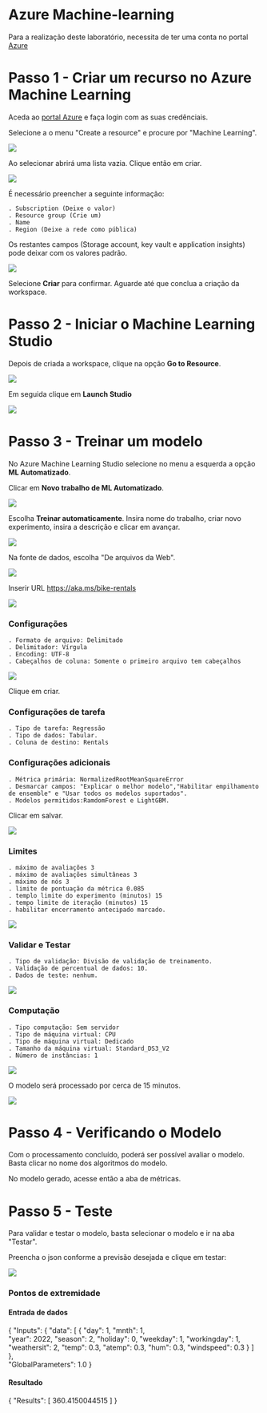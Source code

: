 
# Azure Machine-learning

Para a realização deste laboratório, necessita de ter uma conta no portal [Azure](https://www.azure.microsoft.com)

# Passo 1 - Criar um recurso no Azure Machine Learning

Aceda ao [portal Azure](https://portal.azure.com) e faça login com as suas credênciais.

Selecione a o menu "Create a resource" e procure por "Machine Learning".

![](https://github.com/vicalmeida/MLearnAI900Lab1/blob/main/img1.png)

Ao selecionar abrirá uma lista vazia. Clique então em criar.

![](https://github.com/vicalmeida/MLearnAI900Lab1/blob/main/img2.png)

É necessário preencher a seguinte informação:

	. Subscription (Deixe o valor)
	. Resource group (Crie um)
	. Name 
	. Region (Deixe a rede como pública)
	
Os restantes campos (Storage account, key vault e application insights) pode deixar com os valores padrão.

![](https://github.com/vicalmeida/MLearnAI900Lab1/blob/main/img3.png)

Selecione **Criar** para confirmar. Aguarde até que conclua a criação da workspace.

# Passo 2 - Iniciar o Machine Learning Studio

Depois de criada a workspace, clique na opção **Go to Resource**.

![](https://github.com/vicalmeida/MLearnAI900Lab1/blob/main/img4.png)

Em seguida clique em **Launch Studio**

![](https://github.com/vicalmeida/MLearnAI900Lab1/blob/main/img5.png)

# Passo 3 - Treinar um modelo

No Azure Machine Learning Studio selecione no menu a esquerda a opção **ML Automatizado**.

Clicar em **Novo trabalho de ML Automatizado**.

![](https://github.com/vicalmeida/MLearnAI900Lab1/blob/main/img6.png)

Escolha **Treinar automaticamente**. Insira nome do trabalho, criar novo experimento, insira a descrição e clicar em avançar.

![](https://github.com/vicalmeida/MLearnAI900Lab1/blob/main/img7.png)

Na fonte de dados, escolha "De arquivos da Web".

![](https://github.com/vicalmeida/MLearnAI900Lab1/blob/main/img9.png)


Inserir URL https://aka.ms/bike-rentals

![](https://github.com/vicalmeida/MLearnAI900Lab1/blob/main/img10.png)


### Configurações 

    . Formato de arquivo: Delimitado
    . Delimitador: Vírgula
    . Encoding: UTF-8 
    . Cabeçalhos de coluna: Somente o primeiro arquivo tem cabeçalhos

![](https://github.com/vicalmeida/MLearnAI900Lab1/blob/main/img11.png)

Clique em criar.

### Configurações de tarefa

    . Tipo de tarefa: Regressão
    . Tipo de dados: Tabular.
    . Coluna de destino: Rentals

### Configurações adicionais

    . Métrica primária: NormalizedRootMeanSquareError
    . Desmarcar campos: "Explicar o melhor modelo","Habilitar empilhamento de ensemble" e "Usar todos os modelos suportados".
    . Modelos permitidos:RamdomForest e LightGBM. 

Clicar em salvar.

![](https://github.com/vicalmeida/MLearnAI900Lab1/blob/main/img15.png)


### Limites

    . máximo de avaliações 3
    . máximo de avaliações simultâneas 3
    . máximo de nós 3
    . limite de pontuação da métrica 0.085
    . templo limite do experimento (minutos) 15
    . tempo limite de iteração (minutos) 15 
    . habilitar encerramento antecipado marcado.

![](https://github.com/vicalmeida/MLearnAI900Lab1/blob/main/img16.png)

### Validar e Testar

    . Tipo de validação: Divisão de validação de treinamento. 
    . Validação de percentual de dados: 10.
    . Dados de teste: nenhum.

![](https://github.com/vicalmeida/MLearnAI900Lab1/blob/main/img17.png)

### Computação

    . Tipo computação: Sem servidor
    . Tipo de máquina virtual: CPU
    . Tipo de máquina virtual: Dedicado
    . Tamanho da máquina virtual: Standard_DS3_V2 
    . Número de instâncias: 1

![](https://github.com/vicalmeida/MLearnAI900Lab1/blob/main/img18.png)

O modelo será processado por cerca de 15 minutos.

![](https://github.com/vicalmeida/MLearnAI900Lab1/blob/main/img19.png)

# Passo 4 - Verificando o Modelo

Com o processamento concluído, poderá ser possível avaliar o modelo. Basta clicar no nome dos algoritmos do modelo.

No modelo gerado, acesse então a aba de métricas.


# Passo 5 - Teste

Para validar e testar o modelo, basta selecionar o modelo e ir na aba "Testar".

Preencha o json conforme a previsão desejada e clique em testar:

![](https://github.com/vicalmeida/MLearnAI900Lab1/blob/main/img20.png)


### Pontos de extremidade

#### Entrada de dados 
{
    "Inputs": { 
      "data": [
        {
          "day": 1,
          "mnth": 1,   
          "year": 2022,
          "season": 2,
          "holiday": 0,
          "weekday": 1,
          "workingday": 1,
          "weathersit": 2, 
          "temp": 0.3, 
          "atemp": 0.3,
          "hum": 0.3,
          "windspeed": 0.3 
        }
      ]    
    },   
    "GlobalParameters": 1.0
}

#### Resultado 

{
    "Results": [
      360.4150044515
    ]
}
